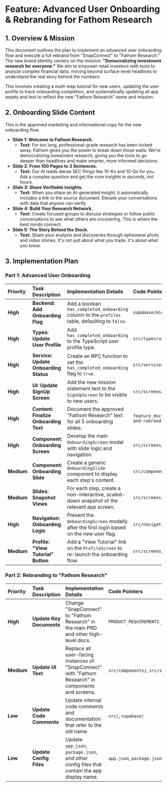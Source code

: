 # Feature: Advanced User Onboarding & Rebranding for Fathom Research

## 1. Overview & Mission

This document outlines the plan to implement an advanced user onboarding flow
and execute a full rebrand from "SnapConnect" to "Fathom Research." The new
brand identity centers on the mission: **"Democratizing investment research for
everyone."** We aim to empower retail investors with tools to analyze complex
financial data, moving beyond surface-level headlines to understand the real
story behind the numbers.

This involves creating a multi-step tutorial for new users, updating the user
profile to track onboarding completion, and systematically updating all app
assets and text to reflect the new "Fathom Research" name and mission.

## 2. Onboarding Slide Content

This is the approved marketing and informational copy for the new onboarding
flow.

- **Slide 1: Welcome to Fathom Research.**
  - **Text:** For too long, professional-grade research has been locked away.
    Fathom gives you the power to break down those walls. We're democratizing
    investment research, giving you the tools to go deeper than headlines and
    make smarter, more informed decisions.
- **Slide 2: From 100 Pages to 3 Sentences.**
  - **Text:** Our AI reads dense SEC filings like 10-Ks and 10-Qs for you. Ask a
    complex question and get the core insights in seconds, not hours.
- **Slide 3: Share Verifiable Insights.**
  - **Text:** When you share an AI-generated insight, it automatically includes
    a link to the source document. Elevate your conversations with data that
    anyone can verify.
- **Slide 4: Build Your Research Network.**
  - **Text:** Create focused groups to discuss strategies or follow public
    conversations to see what others are uncovering. This is where the best
    minds connect.
- **Slide 5: The Story Behind the Stock.**
  - **Text:** Share your analysis and discoveries through ephemeral photo and
    video stories. It's not just about what you trade; it's about what you know.

## 3. Implementation Plan

### Part 1: Advanced User Onboarding

| Priority   | Task Description                      | Implementation Details                                                                          | Code Pointers                                     | Dependencies       | Completion |
| :--------- | :------------------------------------ | :---------------------------------------------------------------------------------------------- | :------------------------------------------------ | :----------------- | :--------- |
| **High**   | **Backend: Add Onboarding Flag**      | Add a boolean `has_completed_onboarding` column to the `profiles` table, defaulting to `false`. | `supabase/migrations/`                            | ---                | ☑         |
| **High**   | **Types: Update User Profile**        | Add `has_completed_onboarding` to the TypeScript user profile type.                             | `src/types/user.ts`                               | Backend Change     | ☑         |
| **High**   | **Service: Update Onboarding Status** | Create an RPC function to set the `has_completed_onboarding` flag to `true`.                    | `src/services/user.ts`                            | Backend Change     | ☑         |
| **High**   | **UI: Update SignUp Screen**          | Add the new mission statement text to the `SignUpScreen` to be visible to new users.            | `src/screens/SignUpScreen/index.tsx`              | ---                | ☑         |
| **High**   | **Content: Finalize Onboarding Text** | Document the approved "Fathom Research" text for all 5 onboarding slides.                       | `feature_docs/advanced-onboarding-and-rebrand.md` | ---                | ☑         |
| **High**   | **Component: Onboarding Screen**      | Develop the main `OnboardingScreen` modal with slide logic and navigation.                      | `src/screens/OnboardingScreen/`                   | ---                | ☑         |
| **Medium** | **Component: Onboarding Slide**       | Create a generic `OnboardingSlide` component to display each step's content.                    | `src/components/OnboardingSlide/`                 | `OnboardingScreen` | ☑         |
| **Medium** | **Slides: Snapshot Views**            | For each step, create a non-interactive, scaled-down snapshot of the relevant app screen.       | `src/screens/OnboardingScreen/slides/`            | `OnboardingSlide`  | ⚠️         |
| **High**   | **Navigation: Onboarding Logic**      | Present the `OnboardingScreen` modally after the first login based on the new user flag.        | `src/navigation/RootNavigation.tsx`               | `OnboardingScreen` | ☑         |
| **Medium** | **Profile: "View Tutorial" Button**   | Add a "View Tutorial" link on the `ProfileScreen` to re-launch the onboarding flow.             | `src/screens/ProfileScreen/index.tsx`             | `OnboardingScreen` | ☑         |

### Part 2: Rebranding to "Fathom Research"

| Priority   | Task Description         | Implementation Details                                                                               | Code Pointers                      | Dependencies | Completion |
| :--------- | :----------------------- | :--------------------------------------------------------------------------------------------------- | :--------------------------------- | :----------- | :--------- |
| **High**   | **Update Key Documents** | Change "SnapConnect" to "Fathom Research" in the main PRD and other high-level docs.                 | `PRODUCT_REQUIREMENTS_DOCUMENT.md` | ---          | ☑         |
| **Medium** | **Update UI Text**       | Replace all user-facing instances of "SnapConnect" with "Fathom Research" in components and screens. | `src/components/`, `src/screens/`  | ---          | ⚠️         |
| **Low**    | **Update Code Comments** | Update internal code comments and documentation that refer to the old name.                          | `src/`, `supabase/`                | ---          | ⚠️         |
| **Low**    | **Update Config Files**  | Update `app.json`, `package.json`, and other config files that contain the app display name.         | `app.json`, `package.json`         | ---          | ☑         |
